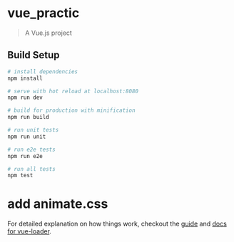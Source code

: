 # vue_practic

> A Vue.js project

## Build Setup

``` bash
# install dependencies
npm install

# serve with hot reload at localhost:8080
npm run dev

# build for production with minification
npm run build

# run unit tests
npm run unit

# run e2e tests
npm run e2e

# run all tests
npm test
```
# add animate.css


For detailed explanation on how things work, checkout the [guide](http://vuejs-templates.github.io/webpack/) and [docs for vue-loader](http://vuejs.github.io/vue-loader).
